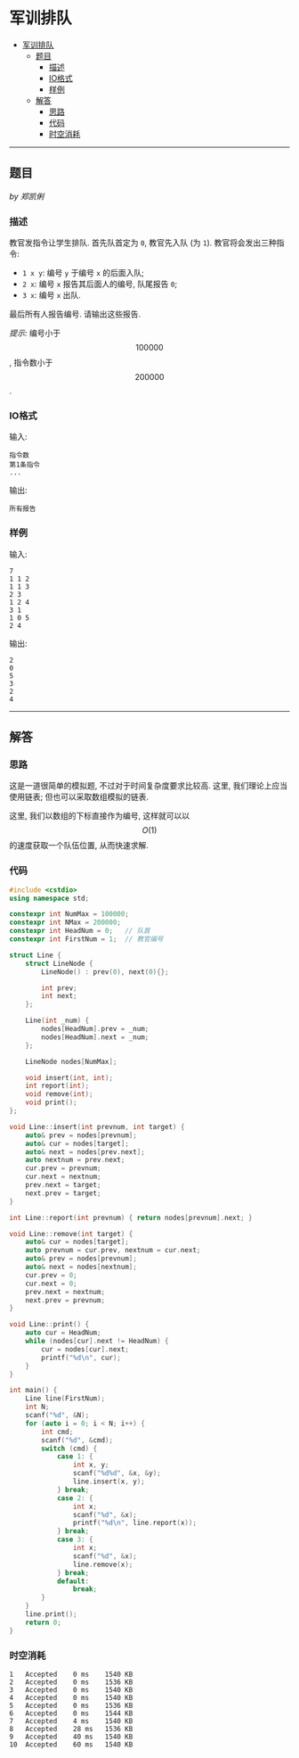 # 军训排队

- [军训排队](#军训排队)
  - [题目](#题目)
    - [描述](#描述)
    - [IO格式](#io格式)
    - [样例](#样例)
  - [解答](#解答)
    - [思路](#思路)
    - [代码](#代码)
    - [时空消耗](#时空消耗)

----

## 题目

_by 郑凯俐_

### 描述

教官发指令让学生排队. 首先队首定为 `0`, 教官先入队 (为 `1`). 教官将会发出三种指令:

- `1 x y`: 编号 `y` 于编号 `x` 的后面入队;
- `2 x`: 编号 `x` 报告其后面人的编号, 队尾报告 `0`;
- `3 x`: 编号 `x` 出队.

最后所有人报告编号. 请输出这些报告.

_提示:_ 编号小于 $$100000$$, 指令数小于 $$200000$$.

### IO格式

输入:

```
指令数
第1条指令
...
```

输出:

```
所有报告
```

### 样例

输入:

```
7
1 1 2
1 1 3
2 3
1 2 4
3 1
1 0 5
2 4
```

输出:

```
2
0
5
3
2
4
```

----

## 解答

### 思路

这是一道很简单的模拟题, 不过对于时间复杂度要求比较高. 这里, 我们理论上应当使用链表; 但也可以采取数组模拟的链表.

这里, 我们以数组的下标直接作为编号, 这样就可以以 $$O(1)$$ 的速度获取一个队伍位置, 从而快速求解.

### 代码

```C++
#include <cstdio>
using namespace std;

constexpr int NumMax = 100000;
constexpr int NMax = 200000;
constexpr int HeadNum = 0;   // 队首
constexpr int FirstNum = 1;  // 教官编号

struct Line {
    struct LineNode {
        LineNode() : prev(0), next(0){};

        int prev;
        int next;
    };

    Line(int _num) {
        nodes[HeadNum].prev = _num;
        nodes[HeadNum].next = _num;
    };

    LineNode nodes[NumMax];

    void insert(int, int);
    int report(int);
    void remove(int);
    void print();
};

void Line::insert(int prevnum, int target) {
    auto& prev = nodes[prevnum];
    auto& cur = nodes[target];
    auto& next = nodes[prev.next];
    auto nextnum = prev.next;
    cur.prev = prevnum;
    cur.next = nextnum;
    prev.next = target;
    next.prev = target;
}

int Line::report(int prevnum) { return nodes[prevnum].next; }

void Line::remove(int target) {
    auto& cur = nodes[target];
    auto prevnum = cur.prev, nextnum = cur.next;
    auto& prev = nodes[prevnum];
    auto& next = nodes[nextnum];
    cur.prev = 0;
    cur.next = 0;
    prev.next = nextnum;
    next.prev = prevnum;
}

void Line::print() {
    auto cur = HeadNum;
    while (nodes[cur].next != HeadNum) {
        cur = nodes[cur].next;
        printf("%d\n", cur);
    }
}

int main() {
    Line line(FirstNum);
    int N;
    scanf("%d", &N);
    for (auto i = 0; i < N; i++) {
        int cmd;
        scanf("%d", &cmd);
        switch (cmd) {
            case 1: {
                int x, y;
                scanf("%d%d", &x, &y);
                line.insert(x, y);
            } break;
            case 2: {
                int x;
                scanf("%d", &x);
                printf("%d\n", line.report(x));
            } break;
            case 3: {
                int x;
                scanf("%d", &x);
                line.remove(x);
            } break;
            default:
                break;
        }
    }
    line.print();
    return 0;
}
```

### 时空消耗

```
1	Accepted	0 ms	1540 KB
2	Accepted	0 ms	1536 KB
3	Accepted	0 ms	1540 KB
4	Accepted	0 ms	1540 KB
5	Accepted	0 ms	1536 KB
6	Accepted	0 ms	1544 KB
7	Accepted	4 ms	1540 KB
8	Accepted	28 ms	1536 KB
9	Accepted	40 ms	1540 KB
10	Accepted	60 ms	1540 KB
```